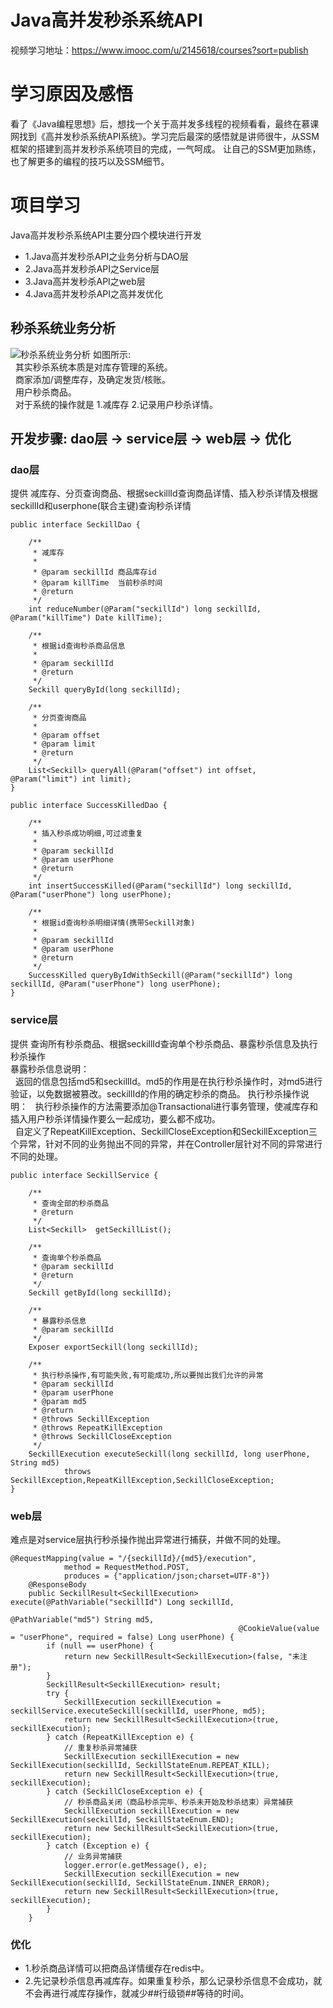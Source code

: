 # Java高并发秒杀系统API
视频学习地址：https://www.imooc.com/u/2145618/courses?sort=publish
# 学习原因及感悟
看了《Java编程思想》后，想找一个关于高并发多线程的视频看看，最终在慕课网找到《高并发秒杀系统API系统》。学习完后最深的感悟就是讲师很牛，从SSM框架的搭建到高并发秒杀系统项目的完成，一气呵成。
让自己的SSM更加熟练，也了解更多的编程的技巧以及SSM细节。


# 项目学习
Java高并发秒杀系统API主要分四个模块进行开发
* 1.Java高并发秒杀API之业务分析与DAO层
* 2.Java高并发秒杀API之Service层
* 3.Java高并发秒杀API之web层
* 4.Java高并发秒杀API之高并发优化

## 秒杀系统业务分析
![秒杀系统业务分析](https://camo.githubusercontent.com/a9c0692f158dda3474b98f673108479d06eabc2c/687474703a2f2f6f64327872663867722e626b742e636c6f7564646e2e636f6d2f254535254231253846254535254239253935254535254246254142254537253835254137253230323031362d31312d3237253230254534254238253842254535253844253838342e30372e33382e706e67)
如图所示:<br>
     其实秒杀系统本质是对库存管理的系统。<br>
    商家添加/调整库存，及确定发货/核账。<br>
    用户秒杀商品。<br>
    对于系统的操作就是 1.减库存 2.记录用户秒杀详情。<br>

## 开发步骤: dao层 -> service层 -> web层 -> 优化
### dao层
提供 减库存、分页查询商品、根据seckillId查询商品详情、插入秒杀详情及根据seckillId和userphone(联合主键)查询秒杀详情<br>
```
public interface SeckillDao {

    /**
     * 减库存
     *
     * @param seckillId 商品库存id
     * @param killTime  当前秒杀时间
     * @return
     */
    int reduceNumber(@Param("seckillId") long seckillId, @Param("killTime") Date killTime);

    /**
     * 根据id查询秒杀商品信息
     *
     * @param seckillId
     * @return
     */
    Seckill queryById(long seckillId);

    /**
     * 分页查询商品
     *
     * @param offset
     * @param limit
     * @return
     */
    List<Seckill> queryAll(@Param("offset") int offset, @Param("limit") int limit);
}
```
```
public interface SuccessKilledDao {

    /**
     * 插入秒杀成功明细,可过滤重复
     *
     * @param seckillId
     * @param userPhone
     * @return
     */
    int insertSuccessKilled(@Param("seckillId") long seckillId, @Param("userPhone") long userPhone);

    /**
     * 根据id查询秒杀明细详情(携带Seckill对象)
     *
     * @param seckillId
     * @param userPhone
     * @return
     */
    SuccessKilled queryByIdWithSeckill(@Param("seckillId") long seckillId, @Param("userPhone") long userPhone);
}
```
### service层
提供 查询所有秒杀商品、根据seckillId查询单个秒杀商品、暴露秒杀信息及执行秒杀操作<br>
暴露秒杀信息说明：<br>
    返回的信息包括md5和seckillId。md5的作用是在执行秒杀操作时，对md5进行验证，以免数据被篡改。seckillId的作用的确定秒杀的商品。
执行秒杀操作说明：
    执行秒杀操作的方法需要添加@Transactional进行事务管理，使减库存和插入用户秒杀详情操作要么一起成功，要么都不成功。<br>
    自定义了RepeatKillException、SeckillCloseException和SeckillException三个异常，针对不同的业务抛出不同的异常，并在Controller层针对不同的异常进行不同的处理。<br>
```
public interface SeckillService {

    /**
     * 查询全部的秒杀商品
     * @return
     */
    List<Seckill>  getSeckillList();

    /**
     * 查询单个秒杀商品
     * @param seckillId
     * @return
     */
    Seckill getById(long seckillId);

    /**
     * 暴露秒杀信息
     * @param seckillId
     */
    Exposer exportSeckill(long seckillId);

    /**
     * 执行秒杀操作,有可能失败,有可能成功,所以要抛出我们允许的异常
     * @param seckillId
     * @param userPhone
     * @param md5
     * @return
     * @throws SeckillException
     * @throws RepeatKillException
     * @throws SeckillCloseException
     */
    SeckillExecution executeSeckill(long seckillId, long userPhone, String md5)
            throws SeckillException,RepeatKillException,SeckillCloseException;
}
```
### web层
难点是对service层执行秒杀操作抛出异常进行捕获，并做不同的处理。<br>
```
@RequestMapping(value = "/{seckillId}/{md5}/execution",
            method = RequestMethod.POST,
            produces = {"application/json;charset=UTF-8"})
    @ResponseBody
    public SeckillResult<SeckillExecution> execute(@PathVariable("seckillId") Long seckillId,
                                                   @PathVariable("md5") String md5,
                                                   @CookieValue(value = "userPhone", required = false) Long userPhone) {
        if (null == userPhone) {
            return new SeckillResult<SeckillExecution>(false, "未注册");
        }
        SeckillResult<SeckillExecution> result;
        try {
            SeckillExecution seckillExecution = seckillService.executeSeckill(seckillId, userPhone, md5);
            return new SeckillResult<SeckillExecution>(true, seckillExecution);
        } catch (RepeatKillException e) {
            // 重复秒杀异常捕获
            SeckillExecution seckillExecution = new SeckillExecution(seckillId, SeckillStateEnum.REPEAT_KILL);
            return new SeckillResult<SeckillExecution>(true, seckillExecution);
        } catch (SeckillCloseException e) {
            // 秒杀商品关闭（商品秒杀完毕、秒杀未开始及秒杀结束）异常捕获
            SeckillExecution seckillExecution = new SeckillExecution(seckillId, SeckillStateEnum.END);
            return new SeckillResult<SeckillExecution>(true, seckillExecution);
        } catch (Exception e) {
            // 业务异常捕获
            logger.error(e.getMessage(), e);
            SeckillExecution seckillExecution = new SeckillExecution(seckillId, SeckillStateEnum.INNER_ERROR);
            return new SeckillResult<SeckillExecution>(true, seckillExecution);
        }
    }
```
### 优化
* 1.秒杀商品详情可以把商品详情缓存在redis中。<br>
* 2.先记录秒杀信息再减库存。如果重复秒杀，那么记录秒杀信息不会成功，就不会再进行减库存操作，就减少##行级锁##等待的时间。<br>
